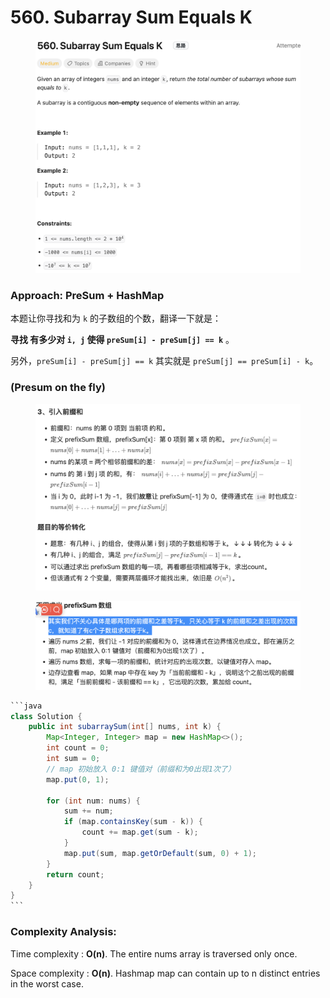 # 560. Subarray Sum Equals K

<figure><img src="../../../../.gitbook/assets/image (20) (1) (1).png" alt=""><figcaption></figcaption></figure>

### Approach: PreSum + HashMap

本题让你寻找和为 `k` 的子数组的个数，翻译一下就是：

**寻找 有多少对 `i, j` 使得 `preSum[i] - preSum[j] == k`** 。

另外，`preSum[i] - preSum[j] == k` 其实就是 `preSum[j] == preSum[i] - k`。

### (Presum on the fly)

<figure><img src="../../../../.gitbook/assets/image (21) (1) (1).png" alt=""><figcaption></figcaption></figure>

<figure><img src="../../../../.gitbook/assets/image (22) (1) (1).png" alt=""><figcaption></figcaption></figure>

````java
```java
class Solution {
    public int subarraySum(int[] nums, int k) {
        Map<Integer, Integer> map = new HashMap<>();
        int count = 0;
        int sum = 0;
        // map 初始放入 0:1 键值对（前缀和为0出现1次了）
        map.put(0, 1);

        for (int num: nums) {
            sum += num;
            if (map.containsKey(sum - k)) {
                count += map.get(sum - k);
            }
            map.put(sum, map.getOrDefault(sum, 0) + 1);
        }
        return count;
    }
}
```
````

### Complexity Analysis:

Time complexity : **O(n)**. The entire nums array is traversed only once.

Space complexity : **O(n)**. Hashmap map can contain up to n distinct entries in the worst case.
